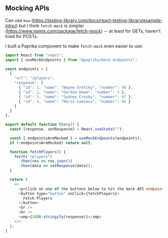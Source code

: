 ## Mocking APIs

Can use `msw` (https://testing-library.com/docs/react-testing-library/example-intro/) but I think `fetch-mock` is simpler (https://www.npmjs.com/package/fetch-mock) -- at least for GETs, haven't tried for POSTs.

I built a Paprika component to make `fetch-mock` even easier to use:

```javascript
import React from "react";
import { useMockEndpoints } from "@paprika/mock-endpoints";

const endpoints = [
  {
    "url": "/players",
    "response": [
      { "id": 1, "name": "Wayne Gretzky", "number": 99 },
      { "id": 2, "name": "Gordie Howe", "number": 4 },
      { "id": 3, "name": "Sydney Crosby", "number": 87 },
      { "id": 4, "name": "Mario Lemieux", "number": 66 }
    ]
  }
];

export default function Story() {
  const [response, setResponse] = React.useState("");

  const { endpointsAreMocked } = useMockEndpoints(endpoints);
  if (!endpointsAreMocked) return null;

  function fetchPlayers() {
    fetch("/players")
      .then(res => res.json())
      .then(data => setResponse(data));
  }

  return (
    <>
      <p>Click on one of the buttons below to hit the mock API endpoint:</p>
      <button type="button" onClick={fetchPlayers}>
        Fetch Players
      </button>
      <br />
      <br />
      <xmp>{JSON.stringify(response)}</xmp>
    </>
  );
}
```
